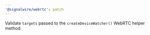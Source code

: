 ```yaml
---
'@signalwire/webrtc': patch
---
```


Validate `targets` passed to the `createDeviceWatcher()` WebRTC helper method.
